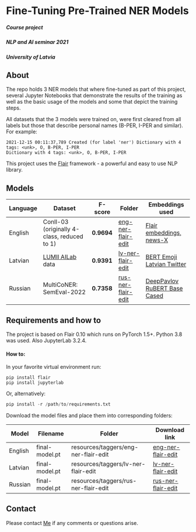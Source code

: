 # Fine-Tuning Pre-Trained NER Models

##### Course project
##### NLP and AI seminar 2021 
##### University of Latvia


## About

The repo holds 3 NER models that where fine-tuned as part of this project, several Jupyter Notebooks that demonstrate the results of the training as well as the basic usage of the models and some that depict the training steps. 

All datasets that the 3 models were trained on, were first cleared from all labels but those that describe personal names (B-PER, I-PER and similar). For example:
```console
2021-12-15 00:11:37,789 Created (for label 'ner') Dictionary with 4 tags: <unk>, O, B-PER, I-PER 
Dictionary with 4 tags: <unk>, O, B-PER, I-PER
```

This project uses the [Flair](https://github.com/flairNLP/flair) framework - a powerful and easy to use NLP library.


## Models

| Language | Dataset | F-score | Folder | Embeddings used
|  ---  | ----------- | ---------------- | ------------- | ------------- |
| English | Conll-03 (originally 4-class, reduced to 1)   |  **0.9694**  | [eng-ner-flair-edit](https://github.com/ad09009/NER-Flair-lv-eng-rus/tree/main/resources/taggers/eng-ner-flair-edit) | [Flair embeddings, news-X](https://github.com/flairNLP/flair/blob/master/resources/docs/embeddings/FLAIR_EMBEDDINGS.md)  |
| Latvian | [LUMII AILab](https://github.com/LUMII-AILab) data |  **0.9391**  | [lv-ner-flair-edit](https://github.com/ad09009/NER-Flair-lv-eng-rus/tree/main/resources/taggers/lv-ner-flair-edit) | [BERT Emoji Latvian Twitter ](https://huggingface.co/FFZG-cleopatra/bert-emoji-latvian-twitter) |
| Russian  | MultiCoNER: SemEval-2022   |  **0.7358**  | [rus-ner-flair-edit](https://github.com/ad09009/NER-Flair-lv-eng-rus/tree/main/resources/taggers/rus-ner-flair-edit) | [DeepPavlov RuBERT Base Cased](https://huggingface.co/DeepPavlov/rubert-base-cased)  |


## Requirements and how to

The project is based on Flair 0.10 which runs on PyTorch 1.5+.
Python 3.8 was used.
Also JupyterLab 3.2.4.

#### How to: 

In your favorite virtual environment run: 
```
pip install flair
pip install jupyterlab
```

Or, alternatively:

```python
pip install -r /path/to/requirements.txt
```

Download the model files and place them into corresponding folders:

| Model | Filename | Folder | Download link |
|  ---  | ----------- | ---------------- | ------------- |
| English | final-model.pt   |  resources/taggers/eng-ner-flair-edit  | [eng-ner-flair-edit](https://drive.google.com/file/d/1couddFD6xFhN-Kvj-FdyTPYn6YVWJ60i/view?usp=sharing) |
| Latvian | final-model.pt |  resources/taggers/lv-ner-flair-edit  | [lv-ner-flair-edit](https://drive.google.com/file/d/1cNTEqA3WLJ5iROztW6BlQ2npb4bGwAwI/view?usp=sharing) |
| Russian  | final-model.pt   |  resources/taggers/rus-ner-flair-edit  | [rus-ner-flair-edit](https://drive.google.com/file/d/1-8v5o_IoqZ20NJXC43wzDjI-jMlTF0Ba/view?usp=sharing) |


## Contact

Please contact [Me](https://github.com/ad09009) if any comments or questions arise.
